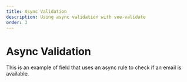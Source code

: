 ```yaml
---
title: Async Validation
description: Using async validation with vee-validate
order: 3
---
```


# Async Validation

This is an example of field that uses an async rule to check if an email is available.

<code-sandbox id="vee-validate-async-validation-xr0t9" title="vee-validate Async Validation"></code-sandbox>
